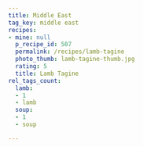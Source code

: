 ```yaml
---
title: Middle East
tag_key: middle east
recipes:
- mine: null
  p_recipe_id: 507
  permalink: /recipes/lamb-tagine
  photo_thumb: lamb-tagine-thumb.jpg
  rating: 5
  title: Lamb Tagine
rel_tags_count:
  lamb:
  - 1
  - lamb
  soup:
  - 1
  - soup

---
```

